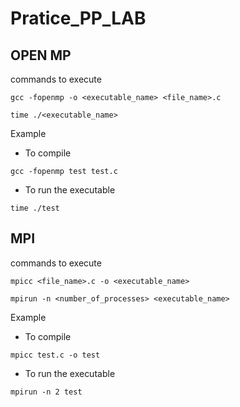 # Pratice_PP_LAB

## OPEN MP
commands to execute 
```
gcc -fopenmp -o <executable_name> <file_name>.c
```

```
time ./<executable_name>
```
Example 
- To compile
```
gcc -fopenmp test test.c   
```
- To run the executable  
```
time ./test
```

## MPI 
commands to execute 
```
mpicc <file_name>.c -o <executable_name>
```

```
mpirun -n <number_of_processes> <executable_name>
```
Example 
- To compile
```
mpicc test.c -o test
```
- To run the executable  
```
mpirun -n 2 test
```
